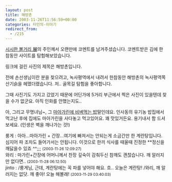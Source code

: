 ```yaml
---
layout: post
title: 해방촌
date: 2003-11-26T11:56:59+00:00
categories: 타인의-이야기
redirect_from:
  - /215
---
```


<a href="http://wiretire.com/zboard/view.php?id=namelessphoto&no=46" target=bb>시시한 볼거리 展</a>의 주인께서 오랜만에 코멘트를 남겨주셨습니다. 코멘트받은 김에 한참동안 사이트를 탐험해보았습니다.

링크에 걸린 사진의 제목은 해방촌입니다.

전에 손선생님이란 분을 찾으려고, 녹사평역에서 내려서 한참동안 해방촌의 녹사평역쪽 산기슭을 헤맸더랬습니다. 저.. 골목길 탐험을 좋아합니다.

그때 사진기도 가지고 갔었기 때문에 어딘가에 5거리 부근에서 찍은 사진이 있을텐데 찾을 수가 없군요. 아직 인화를 안했는지도..

아, 그리고 무명녀님~, 그 <a href="http://sisi.wiretire.com/pm/comments.php?id=76_0_1_0_C" target=bb>마아가린에 비벼먹는 밥</a>말인데요. 인사동의 유기농 밥집에서 먹고난 후에 집에도 마아가린을 사다놓고 먹고있어요. 꽤 맛있거든요. 용기내서 함 드셔보세요. (인생은 벽을 깨나가는 것!)
<div id=comments>
<div class=comment>
<!--- cmt:469 --->
<!--- mail: --->
<!--- parent:0 --->
룽게 : 
아아...마아가린 + 간장...여기에 빠져서는 안되는게 소금간만 한 계란탕입니다. 심지어 파 조차도 들어가서는 안됩니다. 이것으로 한끼 식사를 때울때 진정한 **정신을 깨닳을수 있죠 ^^;;;
 <small>(2003-11-26 12:09:27)</small>
</div>
<div class=comment>
<!--- cmt:470 --->
<!--- mail: --->
<!--- parent:0 --->
와리 : 
마가린+간장에 어머니께서 찬장 깊숙이 감춰두신 참깨도 괜찮습니다. 깨 알러지만 없다면..
 <small>(2003-11-28 06:12:50)</small>
</div>
<div class=comment>
<!--- cmt:471 --->
<!--- mail: --->
<!--- parent:0 --->
jinto : 
/룽게님, 근데, 계란탕에는 꼭 파를 넣어야 해요. 흐.. 오늘은 계란탕!
/와리, 깨 알러지는 없닷. 깨 좋아! 오늘 해볼래!
 <small>(2003-11-29 03:40:03)</small>
</div>
</div>
